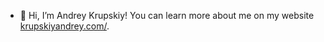 - 👋 Hi, I’m Andrey Krupskiy!
You can learn more about me on my website [krupskiyandrey.com/](https://krupskiyandrey.com/).

<!---
fralcow/fralcow is a ✨ special ✨ repository because its `README.md` (this file) appears on your GitHub profile.
You can click the Preview link to take a look at your changes.
--->
